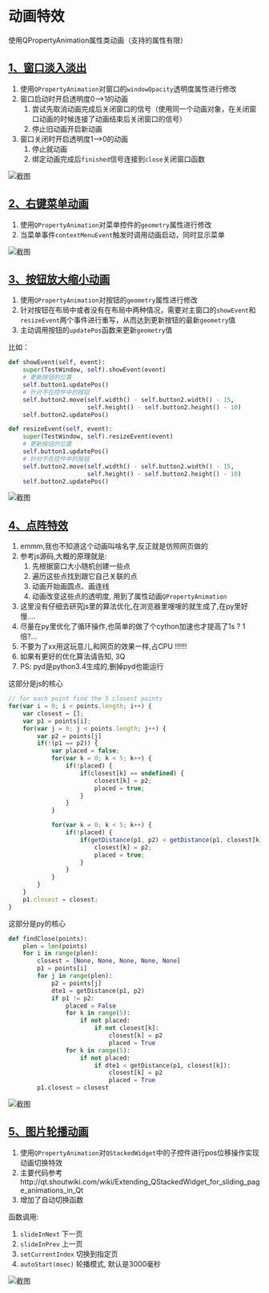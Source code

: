 # 动画特效

使用QPropertyAnimation属性类动画（支持的属性有限）

## [1、窗口淡入淡出](窗口淡入淡出.py)

1. 使用`QPropertyAnimation`对窗口的`windowOpacity`透明度属性进行修改
1. 窗口启动时开启透明度0-->1的动画
    1. 尝试先取消动画完成后关闭窗口的信号（使用同一个动画对象，在关闭窗口动画的时候连接了动画结束后关闭窗口的信号）
    1. 停止旧动画开启新动画
1. 窗口关闭时开启透明度1-->0的动画
    1. 停止就动画
    1. 绑定动画完成后`finished`信号连接到`close`关闭窗口函数

![截图](ScreenShot/窗口淡入淡出.gif)
   
## [2、右键菜单动画](右键菜单动画.py)

1. 使用`QPropertyAnimation`对菜单控件的`geometry`属性进行修改
1. 当菜单事件`contextMenuEvent`触发时调用动画启动，同时显示菜单

![截图](ScreenShot/右键菜单动画.gif)
   
## [3、按钮放大缩小动画](按钮放大缩小动画.py)

1. 使用`QPropertyAnimation`对按钮的`geometry`属性进行修改
1. 针对按钮在布局中或者没有在布局中两种情况，需要对主窗口的`showEvent`和`resizeEvent`两个事件进行重写，从而达到更新按钮的最新`geometry`值
1. 主动调用按钮的`updatePos`函数来更新`geometry`值

比如：

```python
def showEvent(self, event):
    super(TestWindow, self).showEvent(event)
    # 更新按钮的位置
    self.button1.updatePos()
    # 针对不在控件中的按钮
    self.button2.move(self.width() - self.button2.width() - 15,
                      self.height() - self.button2.height() - 10)
    self.button2.updatePos()

def resizeEvent(self, event):
    super(TestWindow, self).resizeEvent(event)
    # 更新按钮的位置
    self.button1.updatePos()
    # 针对不在控件中的按钮
    self.button2.move(self.width() - self.button2.width() - 15,
                      self.height() - self.button2.height() - 10)
    self.button2.updatePos()
```

![截图](ScreenShot/按钮放大缩小动画.gif)

## [4、点阵特效](点阵特效.py)

1. emmm,我也不知道这个动画叫啥名字,反正就是仿照网页做的
1. 参考js源码,大概的原理就是:
    1. 先根据窗口大小随机创建一些点
    1. 遍历这些点找到跟它自己关联的点
    1. 动画开始画圆点、画连线
    1. 动画改变这些点的透明度, 用到了属性动画`QPropertyAnimation`
1. 这里没有仔细去研究js里的算法优化,在浏览器里嗖嗖的就生成了,在py里好慢....
1. 尽量在py里优化了循环操作,也简单的做了个cython加速也才提高了1s ? 1倍?...
1. 不要为了xx用这玩意儿,和网页的效果一样,占CPU !!!!!!
1. 如果有更好的优化算法请告知, 3Q
1. PS: pyd是python3.4生成的,删掉pyd也能运行

这部分是js的核心
```js
// for each point find the 5 closest points
for(var i = 0; i < points.length; i++) {
    var closest = [];
    var p1 = points[i];
    for(var j = 0; j < points.length; j++) {
        var p2 = points[j]
        if(!(p1 == p2)) {
            var placed = false;
            for(var k = 0; k < 5; k++) {
                if(!placed) {
                    if(closest[k] == undefined) {
                        closest[k] = p2;
                        placed = true;
                    }
                }
            }

            for(var k = 0; k < 5; k++) {
                if(!placed) {
                    if(getDistance(p1, p2) < getDistance(p1, closest[k])) {
                        closest[k] = p2;
                        placed = true;
                    }
                }
            }
        }
    }
    p1.closest = closest;
}
```

这部分是py的核心
```python
def findClose(points):
    plen = len(points)
    for i in range(plen):
        closest = [None, None, None, None, None]
        p1 = points[i]
        for j in range(plen):
            p2 = points[j]
            dte1 = getDistance(p1, p2)
            if p1 != p2:
                placed = False
                for k in range(5):
                    if not placed:
                        if not closest[k]:
                            closest[k] = p2
                            placed = True
                for k in range(5):
                    if not placed:
                        if dte1 < getDistance(p1, closest[k]):
                            closest[k] = p2
                            placed = True
        p1.closest = closest
```

![截图](ScreenShot/点阵特效.gif)

## [5、图片轮播动画](多页面切换动画/图片轮播动画.py)

1. 使用`QPropertyAnimation`对`QStackedWidget`中的子控件进行pos位移操作实现动画切换特效
1. 主要代码参考http://qt.shoutwiki.com/wiki/Extending_QStackedWidget_for_sliding_page_animations_in_Qt
1. 增加了自动切换函数

函数调用:

1. `slideInNext` 下一页
1. `slideInPrev` 上一页
1. `setCurrentIndex` 切换到指定页
1. `autoStart(msec)`  轮播模式, 默认是3000毫秒

![截图](ScreenShot/图片轮播动画.gif)